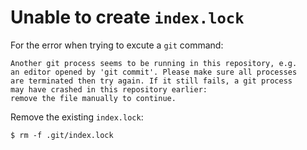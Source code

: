 # Unable to create `index.lock`

For the error when trying to excute a `git` command:

```
Another git process seems to be running in this repository, e.g.
an editor opened by 'git commit'. Please make sure all processes
are terminated then try again. If it still fails, a git process
may have crashed in this repository earlier:
remove the file manually to continue.
```

Remove the existing `index.lock`:

```console
$ rm -f .git/index.lock
```
